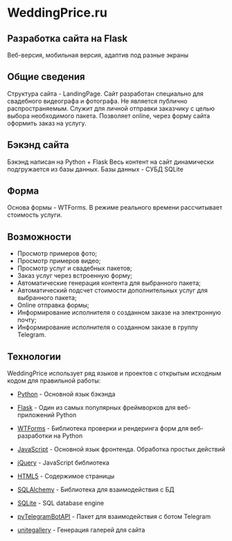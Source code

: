 # WeddingPrice.ru
## Разработка сайта на Flask

Веб-версия, мобильная версия, адаптив под разные экраны

## Общие сведения
Структура сайта - LandingPage.
Сайт разработан специально для свадебного видеографа и фотографа.
Не является публично распространяемым. Служит для личной отправки заказчику с целью выбора необходимого пакета.
Позволяет online, через форму сайта оформить заказ на услугу.

## Бэкэнд сайта
Бэкэнд написан на Python + Flask
Весь контент на сайт динамически подгружается из базы данных.
Базы данных - СУБД SQLite

##  Форма
Основа формы - WTForms. В режиме реального времени рассчитывает стоимость услуги.

## Возможности
- Просмотр примеров фото;
- Просмотр примеров видео;
- Просмотр услуг и свадебных пакетов;
- Заказ услуг через встроенную форму;
- Автоматические генерация контента для выбранного пакета;
- Автоматический подсчет стоимости дополнительных услуг для выбранного пакета;
- Online отправка формы;
- Информирование исполнителя о созданном заказе на электронную почту;
- Информирование исполнителя о созданном заказе в группу Telegram.

## Технологии

WeddingPrice использует ряд языков и проектов с открытым исходным кодом для правильной работы:

- [Python] - Основной язык бэкэнда
- [Flask] - Один из самых популярных фреймворков для веб-приложений Python
- [WTForms] - Библиотека проверки и рендеринга форм для веб-разработки на Python
- [JavaScript] - Основной язык фронтенда. Обработка простых действий
- [jQuery] - JavaScript библиотека
- [HTML5] - Содержимое страницы
- [SQLAlchemy] - Библиотека для взаимодействия с БД
- [SQLite] - SQL database engine
- [pyTelegramBotAPI] - Пакет для взаимодействия с ботом Telegram
- [unitegallery] - Генерация галерей для сайта




   [python]: <https://python.org>
   [Flask]: <https://palletsprojects.com/p/flask/>
   [WTForms]: <https://wtforms.readthedocs.io/>
   [JavaScript]: <https://www.javascript.com/>
   [jQuery]: <https://jquery.com/>
   [HTML5]: <https://html.spec.whatwg.org/>
   [SQLAlchemy]: <https://www.sqlalchemy.org/>
   [SQLite]: <https://www.sqlite.org/index.html>
   [pyTelegramBotAPI]: <https://pypi.org/project/pyTelegramBotAPI/>
   [unitegallery]: <https://unitegallery.net/>